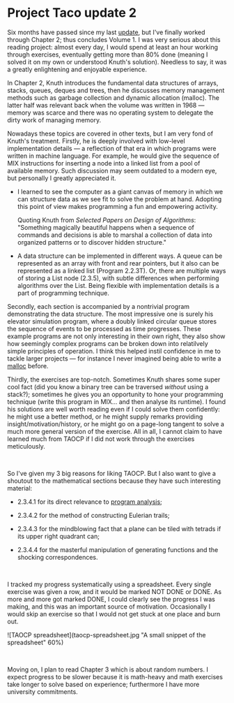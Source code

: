 # Project Taco update 2

Six months have passed since my last
[update](./2025-01-03-taco-1.html), but I've finally worked through
Chapter 2; thus concludes Volume 1. I was very serious about this
reading project: almost every day, I would spend at least an hour
working through exercises, eventually getting more than 80% done
(meaning I solved it on my own or understood Knuth's
solution). Needless to say, it was a greatly enlightening and
enjoyable experience.

In Chapter 2, Knuth introduces the fundamental data structures of
arrays, stacks, queues, deques and trees, then he discusses memory
management methods such as garbage collection and dynamic allocation
(malloc). The latter half was relevant back when the volume was
written in 1968 &mdash; memory was scarce and there was no operating
system to delegate the dirty work of managing memory.

Nowadays these topics are covered in other texts, but I am very fond
of Knuth's treatment. Firstly, he is deeply involved with low-level
implementation details &mdash; a reflection of that era in which programs
were written in machine language. For example, he would give the
sequence of MIX instructions for inserting a node into a linked list
from a pool of available memory. Such discussion may seem outdated to
a modern eye, but personally I greatly appreciated it.

- I learned to see the computer as a giant canvas of memory in which
  we can structure data as we see fit to solve the problem at
  hand. Adopting this point of view makes programming a fun and
  empowering activity.

    Quoting Knuth from *Selected Papers on Design of Algorithms*:
"Something magically beautiful happens when a sequence of commands and
decisions is able to marshal a collection of data into organized
patterns or to discover hidden structure."

- A data structure can be implemented in different ways. A queue can
  be represented as an array with front and rear pointers, but it also
  can be represented as a linked list (Program 2.2.3T). Or, there are
  multiple ways of storing a List node (2.3.5), with subtle
  differences when performing algorithms over the List. Being flexible
  with implementation details is a part of programming technique.

Secondly, each section is accompanied by a nontrivial program
demonstrating the data structure. The most impressive one is surely
his elevator simulation program, where a doubly linked circular queue
stores the sequence of events to be processed as time
progresses. These example programs are not only interesting in their
own right, they also show how seemingly complex programs can be broken
down into relatilvely simple principles of operation. I think this
helped instil confidence in me to tackle larger projects &mdash; for
instance I never imagined being able to write a
[malloc](https://github.com/greysome/project-taco/blob/main/taocp/ch2/malloc/btmalloc.c)
before.

Thirdly, the exercises are top-notch. Sometimes Knuth shares some
super cool fact (did you know a binary tree can be traversed *without*
using a stack?); sometimes he gives you an opportunity to hone your
programming technique (write this program in MIX... and then analyse
its runtime). I found his solutions are well worth reading even if I
could solve them confidently: he might use a better method, or he
might supply remarks providing insight/motivation/history, or he might
go on a page-long tangent to solve a much more general version of the
exercise. All in all, I cannot claim to have learned much from TAOCP if
I did not work through the exercises meticulously.

<br>

So I've given my 3 big reasons for liking TAOCP. But I also want to give
a shoutout to the mathematical sections because they have such
interesting material:

- 2.3.4.1 for its direct relevance to [program
  analysis](https://github.com/greysome/project-taco/blob/main/mmmmmix/analyzeprogram.c);

- 2.3.4.2 for the method of constructing Eulerian trails;

- 2.3.4.3 for the mindblowing fact that a plane can be tiled with
  tetrads if its upper right quadrant can;

- 2.3.4.4 for the masterful manipulation of generating functions and
  the shocking correspondences.

<br>

I tracked my progress systematically using a spreadsheet. Every single
exercise was given a row, and it would be marked NOT DONE or DONE. As
more and more got marked DONE, I could clearly see the progress I was
making, and this was an important source of motivation. Occasionally I
would skip an exercise so that I would not get stuck at one place and
burn out.

![TAOCP spreadsheet](taocp-spreadsheet.jpg "A small snippet of the spreadsheet" 60%)

<br>

Moving on, I plan to read Chapter 3 which is about random numbers. I
expect progress to be slower because it is math-heavy and math
exercises take longer to solve based on experience; furthermore I have
more university commitments.